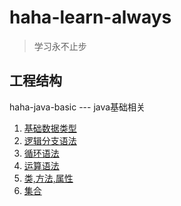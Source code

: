 # haha-learn-always

> 学习永不止步

## 工程结构

haha-java-basic --- java基础相关

1. [基础数据类型](doc/haha-java-basic/基础数据类型.md)
2. [逻辑分支语法](doc/haha-java-basic/分支语法.md)
3. [循环语法](doc/haha-java-basic/循环语法.md)
4. [运算语法](doc/haha-java-basic/运算语法.md)
5. [类,方法,属性](doc/haha-java-basic/类,方法,属性.md)
6. [集合](doc/haha-java-basic/集合.md)